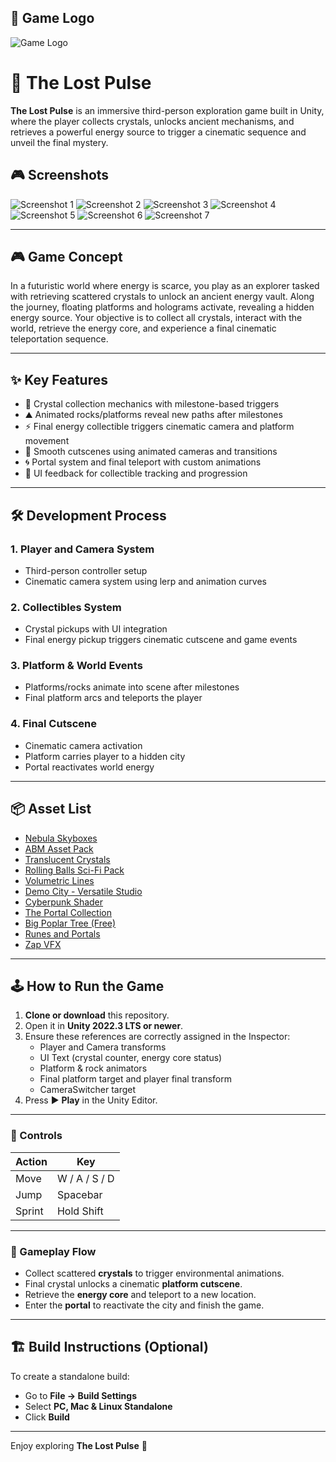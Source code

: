 ## 🔷 Game Logo

![Game Logo](Assets/Preview/logo.png)
# 🌌 The Lost Pulse

**The Lost Pulse** is an immersive third-person exploration game built in Unity, where the player collects crystals, unlocks ancient mechanisms, and retrieves a powerful energy source to trigger a cinematic sequence and unveil the final mystery.

## 🎮 Screenshots

![Screenshot 1](Assets/Preview/screenshot1.png)
![Screenshot 2](Assets/Preview/screenshot2.png)
![Screenshot 3](Assets/Preview/screenshot3.png)
![Screenshot 4](Assets/Preview/screenshot4.png)
![Screenshot 5](Assets/Preview/screenshot5.png)
![Screenshot 6](Assets/Preview/screenshot6.png)
![Screenshot 7](Assets/Preview/screenshot7.png)

---

## 🎮 Game Concept

In a futuristic world where energy is scarce, you play as an explorer tasked with retrieving scattered crystals to unlock an ancient energy vault. Along the journey, floating platforms and holograms activate, revealing a hidden energy source. Your objective is to collect all crystals, interact with the world, retrieve the energy core, and experience a final cinematic teleportation sequence.

---

## ✨ Key Features

- 🧊 Crystal collection mechanics with milestone-based triggers  
- ⛰️ Animated rocks/platforms reveal new paths after milestones  
- ⚡ Final energy collectible triggers cinematic camera and platform movement  
- 🎥 Smooth cutscenes using animated cameras and transitions  
- 🌀 Portal system and final teleport with custom animations  
- 🧭 UI feedback for collectible tracking and progression  

---

## 🛠️ Development Process

### 1. Player and Camera System
- Third-person controller setup
- Cinematic camera system using lerp and animation curves

### 2. Collectibles System
- Crystal pickups with UI integration
- Final energy pickup triggers cinematic cutscene and game events

### 3. Platform & World Events
- Platforms/rocks animate into scene after milestones
- Final platform arcs and teleports the player

### 4. Final Cutscene
- Cinematic camera activation
- Platform carries player to a hidden city
- Portal reactivates world energy

---

## 📦 Asset List

- [Nebula Skyboxes](https://assetstore.unity.com/packages/2d/textures-materials/sky/nebula-skyboxes-21992)  
- [ABM Asset Pack](https://assetstore.unity.com/packages/3d/environments/abm-asset-pack-255156)  
- [Translucent Crystals](https://assetstore.unity.com/packages/3d/environments/fantasy/translucent-crystals-106274)  
- [Rolling Balls Sci-Fi Pack](https://assetstore.unity.com/packages/3d/props/rolling-balls-sci-fi-pack-free-297168)  
- [Volumetric Lines](https://assetstore.unity.com/packages/tools/particles-effects/volumetric-lines-29160)  
- [Demo City - Versatile Studio](https://assetstore.unity.com/packages/3d/environments/urban/demo-city-by-versatile-studio-mobile-friendly-269772)  
- [Cyberpunk Shader](https://assetstore.unity.com/packages/vfx/shaders/dynamic-cyberpunk-shader-1-299305)  
- [The Portal Collection](https://assetstore.unity.com/packages/3d/environments/fantasy/the-portal-collection-205438)  
- [Big Poplar Tree (Free)](https://assetstore.unity.com/packages/3d/vegetation/big-poplar-tree-free-301037)  
- [Runes and Portals](https://assetstore.unity.com/packages/3d/environments/fantasy/runesandportals-85098)  
- [Zap VFX](https://assetstore.unity.com/packages/vfx/particles/spells/zap-vfx-303478)  

---

## 🕹️ How to Run the Game

1. **Clone or download** this repository.
2. Open it in **Unity 2022.3 LTS or newer**.
3. Ensure these references are correctly assigned in the Inspector:
   - Player and Camera transforms
   - UI Text (crystal counter, energy core status)
   - Platform & rock animators
   - Final platform target and player final transform
   - CameraSwitcher target
4. Press ▶️ **Play** in the Unity Editor.

---

### 🔧 Controls

| Action       | Key        |
|--------------|------------|
| Move         | W / A / S / D |
| Jump         | Spacebar   |
| Sprint       | Hold Shift |

---

### 🎯 Gameplay Flow

- Collect scattered **crystals** to trigger environmental animations.
- Final crystal unlocks a cinematic **platform cutscene**.
- Retrieve the **energy core** and teleport to a new location.
- Enter the **portal** to reactivate the city and finish the game.

---

## 🏗️ Build Instructions (Optional)

To create a standalone build:
- Go to **File → Build Settings**
- Select **PC, Mac & Linux Standalone**
- Click **Build**

---

Enjoy exploring **The Lost Pulse** 🌌
